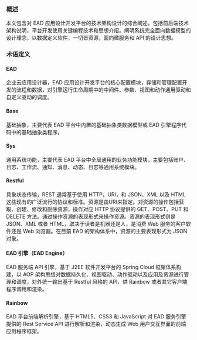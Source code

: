 ### 概述

本文包含对 EAD 应用设计开发平台的技术架构设计的综合阐述。包括前后端技术架构说明，平台开发使用关键编程技术和思想介绍。阐明系统完全面向数据模型的设计理念，以数据定义软件，一切皆资源，面向微服务和 API 的设计思想。

### 术语定义

#### EAD
企业云应用设计器，EAD 应用设计开发平台的核心配置模块，存储和管理配置开发的流程和数据，对引擎运行生命周期中的中间件、参数、视图和动作通用驱动和自定义驱动的调度。

#### Base
基础抽象，主要代表 EAD 平台中内置的基础抽象类数据模型或 EAD 引擎程序代码中的基础抽象类程序。

#### Sys
通用系统功能，主要代表 EAD 平台中全局通用的业务功能模块，主要包括账户、日志、工作流、通知、消息、动态、日志等通用系统模块。

#### Restful
具象状态传输，REST 通常基于使用 HTTP，URI，和 JSON、XML 以及 HTML 这些现有的广泛流行的协议和标准。资源是由URI来指定。对资源的操作包括获取、创建、修改和删除资源，操作对应 HTTP 协议提供的 GET、POST、PUT 和 DELETE 方法。通过操作资源的表现形式来操作资源。资源的表现形式则是 JSON、XML 或者 HTML，取决于读者是机器还是人，是消费 Web 服务的客户软件还是 Web 浏览器。在目前 EAD 的架构体系中，资源的主要表现形式为 JSON 对象。

#### EAD 引擎（EAD Engine）
EAD 服务端 API 引擎，基于 J2EE 软件开发平台的 Spring Cloud 框架体系构建，以 AOP 架构思想对数据持久化、视图驱动、动作驱动以及应用及资源进行管理和调度，对外统一输出基于 Restful 风格的 API，供 Rainbow 或者其它客户端程序调用和渲染。


#### Rainbow
EAD 平台前端解析引擎，基于 HTML5、CSS3 和 JavaScript 对 EAD 服务引擎提供的 Rest Service API 进行解析和渲染，动态生成 Web 用户交互界面的前端应用程序框架。 